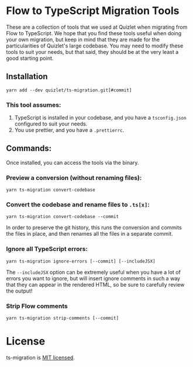 # Flow to TypeScript Migration Tools

These are a collection of tools that we used at Quizlet when migrating from Flow to TypeScript. We hope that you find these tools useful when doing your own migration, but keep in mind that they are made for the particularities of Quizlet's large codebase. You may need to modify these tools to suit your needs, but that said, they should be at the very least a good starting point.

## Installation

```
yarn add --dev quizlet/ts-migration.git[#commit]
```

### This tool assumes:

1. TypeScript is installed in your codebase, and you have a `tsconfig.json` configured to suit your needs.
2. You use prettier, and you have a `.prettierrc`.

## Commands:

Once installed, you can access the tools via the binary.

### Preview a conversion (without renaming files):

```
yarn ts-migration convert-codebase
```

### Convert the codebase and rename files to `.ts[x]`:

```
yarn ts-migration convert-codebase --commit
```

In order to preserve the git history, this runs the conversion and commits the files in place, and then renames all the files in a separate commit.

### Ignore all TypeScript errors:

```
yarn ts-migration ignore-errors [--commit] [--includeJSX]
```

The `--includeJSX` option can be extremely useful when you have a lot of errors you want to ignore, but will insert ignore comments in such a way that they can appear in the rendered HTML, so be sure to carefully review the output!

### Strip Flow comments

```
yarn ts-migration strip-comments [--commit]
```

# License

ts-migration is [MIT licensed](./LICENSE).
